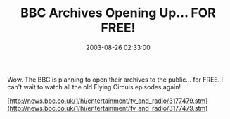 ﻿---
layout: post
title: "BBC Archives Opening Up... FOR FREE!"
comments: false
date: 2003-08-26 02:33:00
categories:
 - Technology
subtext-id: b6c9fdf3-f5f4-4bda-af4e-d94dc0636da4
alias: /blog/BBC-Archives-Opening-Up-FOR-FREE!.aspx
---


Wow. The BBC is planning to open their archives to the public... for FREE. I can't wait to watch all the old Flying Circuis episodes again!

[http://news.bbc.co.uk/1/hi/entertainment/tv_and_radio/3177479.stm](http://news.bbc.co.uk/1/hi/entertainment/tv_and_radio/3177479.stm)

